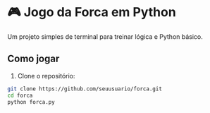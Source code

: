 # 🎮 Jogo da Forca em Python

Um projeto simples de terminal para treinar lógica e Python básico.

## Como jogar

1. Clone o repositório:
```bash
git clone https://github.com/seuusuario/forca.git
cd forca
python forca.py